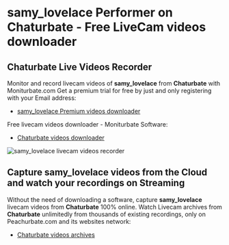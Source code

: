 # samy_lovelace Performer on Chaturbate - Free LiveCam videos downloader

## Chaturbate Live Videos Recorder

Monitor and record livecam videos of **samy_lovelace** from **Chaturbate** with Moniturbate.com
Get a premium trial for free by just and only registering with your Email address:
* [samy_lovelace Premium videos downloader](https://moniturbate.com/request-demo-licence-key.html)

Free livecam videos downloader - Moniturbate Software:
* [Chaturbate videos downloader](https://moniturbate.com/moniturbate-download-software.html)

![samy_lovelace livecam videos recorder](https://peachurnet.com/templates/moniturbate-software.png)


## Capture samy_lovelace videos from the Cloud and watch your recordings on Streaming

Without the need of downloading a software, capture **samy_lovelace** livecam videos from **Chaturbate** 100% online.
Watch Livecam archives from **Chaturbate** unlimitedly from thousands of existing recordings, only on Peachurbate.com and its websites network:
* [Chaturbate videos archives](https://peachurnet.com/)